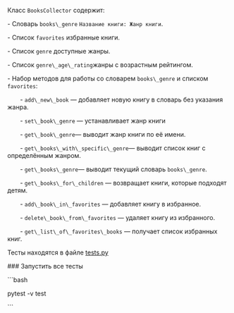 ﻿Класс `BooksCollector` содержит:

\- Словарь `books\_genre`  `Название книги: Жанр книги`.

\- Список `favorites` избранные книги.

\- Список `genre` доступные жанры.

\- Список `genre\_age\_rating`жанры с возрастным рейтингом.

\- Набор методов для работы со словарем `books\_genre` и списком `favorites`:

`    `- `add\_new\_book` — добавляет новую книгу в словарь без указания жанра.

`    `- `set\_book\_genre` — устанавливает жанр книги

`    `- `get\_book\_genre`— выводит жанр книги по её имени.

`    `- `get\_books\_with\_specific\_genre`— выводит список книг с определённым жанром.

`    `- `get\_books\_genre`— выводит текущий словарь `books\_genre`.

`    `- `get\_books\_for\_children` — возвращает книги, которые подходят детям.

`    `- `add\_book\_in\_favorites` — добавляет книгу в избранное.

`    `- `delete\_book\_from\_favorites` — удаляет книгу из избранного.

`    `- `get\_list\_of\_favorites\_books` — получает список избранных книг.

Тесты  находятся в файле [tests.py](tests.py)

\### Запустить все тесты

\```bash

pytest -v test 

\```
